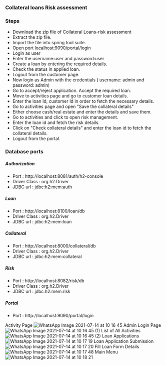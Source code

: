### Collateral loans Risk assessment

### Steps

- Download the zip file of Collateral Loans-risk assessment
-  Extract the zip file.
-  Import the file into spring tool suite.
- Open port localhost:9090/portal/login
-  Login as user  
- Enter the username:user and password:user
-  Create a loan by entering the required details.
-  Check the status in applied loan.
-  Logout from the customer page.
- Now login as Admin with the credentials ( username: admin and password: admin)
- Go to accept/reject application. Accept the required loan.
- Move to activities page and go to customer loan details.
- Enter the loan Id, customer Id in order to fetch the necessary details.
- Go to activities page and open "Save the collateral details"
- Either choose cash/real estate and enter the details and save them.
- Go to activities and click to open risk management.
- Enter the loan id and fetch the risk details.
- Click on "Check collateral details" and enter the loan id to fetch the collateral details.
- Logout from the portal.

### Database ports 

##### Authorization 
- Port : http://localhost:8081/auth/h2-console
- Driver Class : org.h2.Driver
- JDBC url : jdbc:h2:mem:auth

##### Loan 
- Port : http://localhost:8100/loan/db
- Driver Class : org.h2.Driver
- JDBC url : jdbc:h2:mem:loan

##### Collateral 
- Port : http://localhost:8000/collateral/db
- Driver Class : org.h2.Driver
- JDBC url : jdbc:h2:mem:collateral

##### Risk 
- Port : http://localhost:8082/risk/db
- Driver Class : org.h2.Driver
- JDBC url : jdbc:h2:mem:risk

##### Portal 
- Port : http://localhost:9090/portal/login

Activity Page
![WhatsApp Image 2021-07-14 at 10 16 45](https://user-images.githubusercontent.com/54927584/125572319-020df935-433a-4af1-9ec8-bdf807bd6fb0.jpeg)
Admin Login Page
![WhatsApp Image 2021-07-14 at 10 16 45 (1)](https://user-images.githubusercontent.com/54927584/125572348-5214b873-ab53-430b-8dcb-14f4d0966baf.jpeg)
List of All Activities
![WhatsApp Image 2021-07-14 at 10 16 45 (2)](https://user-images.githubusercontent.com/54927584/125572356-c5e54324-b9ac-4a6f-97b8-8e11776271b8.jpeg)
Loan Applications
![WhatsApp Image 2021-07-14 at 10 17 19](https://user-images.githubusercontent.com/54927584/125572369-3658f670-5372-4763-9dc8-8c7abe65da77.jpeg)
Loan Application Submission
![WhatsApp Image 2021-07-14 at 10 17 20](https://user-images.githubusercontent.com/54927584/125572376-1394def9-a9fc-431c-bcea-142898e1c60e.jpeg)
Fill Loan Form Details
![WhatsApp Image 2021-07-14 at 10 17 48](https://user-images.githubusercontent.com/54927584/125572385-e08b8578-9c37-4312-93bb-4aa4980f72ae.jpeg)
Main Menu
![WhatsApp Image 2021-07-14 at 10 18 21](https://user-images.githubusercontent.com/54927584/125572391-eed4ef06-8563-48b2-bca4-68c7db8d3396.jpeg)



